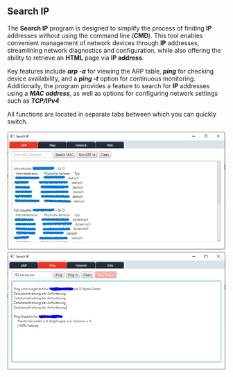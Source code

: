 ## Search IP

The **Search IP** program is designed to simplify
the process of finding **IP** addresses without using the command line (**CMD**).
This tool enables convenient management of network devices through **IP**
addresses, streamlining network diagnostics and configuration, 
while also offering the ability to retrieve an **HTML** page via **IP address**.

Key features include ***arp -a*** for viewing the ARP table, 
***ping*** for checking device availability,
and a ***ping -t*** option for continuous monitoring. 
Additionally, the program provides a feature to search for **IP** addresses 
using a ***MAC address***, as well as options for configuring network settings such as ***TCP/IPv4***.

All functions are located in separate tabs between which you can quickly switch.

<img src="readmyImg/SearchIParp.JPG"/>

<img src="readmyImg/searchIPping.JPG"/>